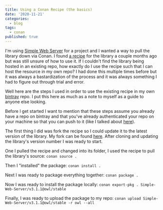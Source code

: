 ```yaml
---
title: Using a Conan Recipe (the basics)
date: '2020-11-21'
categories:
  - blog
tags:
  - conan
published: true
---
```

I'm using [Simple Web Server](https://gitlab.com/eidheim/Simple-Web-Server) for a project and I wanted a way to pull the library down via Conan. I found [a recipe](https://github.com/inexorgame-obsolete/conan-simple-web-server) for the library a couple months ago but was still unsure of how to use it. If I couldn't find the library being hosted in an existing repo, how exactly do I use the recipe such that I can host the resource in my own repo? I had done this multiple times before but it was always a bastardization of the process and it was always something I had to figure out through trial and error.

Well here are the steps I used in order to use the existing recipe in my own [bintray](https://bintray.com) repo. I put this here as much as a note to myself as a guide to anyone else looking.

Before I get started I want to mention that these steps assume you already have a repo on bintray and that you've already authenticated your repo on your machine so that you can push to it (like I talked about [here](https://zethon.github.io/2019-11-06-hacking-together-a-conan-package/)). 

The first thing I did was fork the recipe so I could update it to the latest version of the library. My fork can be found [here](https://github.com/zethon/conan-simple-web-server). After cloning and updating the library's version number I was ready to start.

One I pulled the recipe and changed into its folder, I used the recipe to pull the library's source: `conan source .`

Then I "installed" the package: `conan install .`

Next I was ready to package everything together: `conan package .`

Now I was ready to install the package locally: `conan export-pkg . Simple-Web-Server/v3.1.1@owl/stable`

Finally, I was ready to upload the package to my repo: `conan upload Simple-Web-Server/v3.1.1@owl/stable -r owl --all`